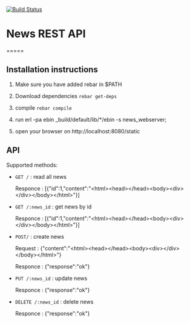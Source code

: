 [![Build Status](https://travis-ci.org/ayadykin/News.svg?branch=master)](https://travis-ci.org/ayadykin/News)

# News REST API

=====

## Installation instructions

1. Make sure you have added rebar in $PATH 

2. Download dependencies `rebar get-deps`

3. compile `rebar compile`

4. run erl -pa ebin _build/default/lib/*/ebin -s news_webserver;

5. open your browser on http://localhost:8080/static

## API

Supported methods:

*   `GET /` : read all news
  
    Responce : [{"id":1,"content":"\<html>\<head>\</head>\<body>\<div>\</div>\</body>\</html>"}]
  
*   `GET /:news_id` : get news by id

    Responce : [{"id":1,"content":"\<html>\<head>\</head>\<body>\<div>\</div>\</body>\</html>"}]

*   `POST/` : create news

    Request : {"content":"\<html>\<head>\</head>\<body>\<div>\</div>\</body>\</html>"}
    
    Responce : {"response":"ok"}
    
*   `PUT /:news_id` : update news

    Responce : {"response":"ok"}

*   `DELETE /:news_id` : delete news

    Responce : {"response":"ok"}
